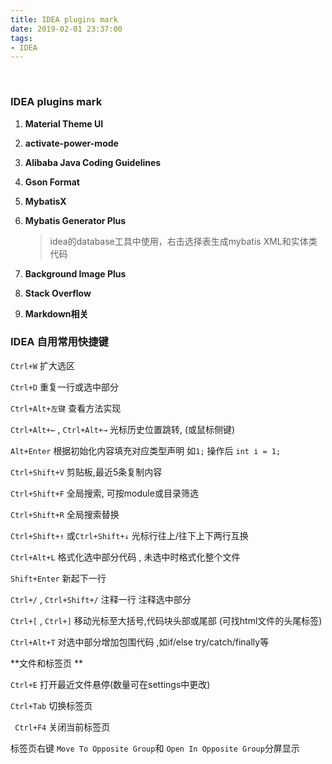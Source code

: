 ```yaml
---
title: IDEA plugins mark
date: 2019-02-01 23:37:00
tags:
- IDEA
---
```


﻿

### IDEA plugins mark

1. **Material Theme UI**

2. **activate-power-mode**

3. **Alibaba Java Coding Guidelines**

4. **Gson Format**

5. **MybatisX**

6. **Mybatis Generator Plus** 

    >   idea的database工具中使用，右击选择表生成mybatis XML和实体类代码

7. **Background Image Plus**

8. **Stack Overflow**

9. **Markdown相关**



### IDEA 自用常用快捷键

`Ctrl+W` 扩大选区

`Ctrl+D` 重复一行或选中部分

`Ctrl+Alt+左键` 查看方法实现

`Ctrl+Alt+←` , `Ctrl+Alt+→`  光标历史位置跳转, (或鼠标侧键)

`Alt+Enter` 根据初始化内容填充对应类型声明  如`1;` 操作后 `int i = 1;`

`Ctrl+Shift+V`  剪贴板,最近5条复制内容

`Ctrl+Shift+F` 全局搜索, 可按module或目录筛选

`Ctrl+Shift+R` 全局搜索替换

`Ctrl+Shift+↑` 或`Ctrl+Shift+↓`  光标行往上/往下上下两行互换

`Ctrl+Alt+L` 格式化选中部分代码 , 未选中时格式化整个文件

`Shift+Enter` 新起下一行

`Ctrl+/` , `Ctrl+Shift+/`   注释一行    注释选中部分

`Ctrl+[` , `Ctrl+]`  移动光标至大括号,代码块头部或尾部 (可找html文件的头尾标签)

`Ctrl+Alt+T` 对选中部分增加包围代码 ,如if/else  try/catch/finally等

**文件和标签页 **

`Ctrl+E`  打开最近文件悬停(数量可在settings中更改)

`Ctrl+Tab` 切换标签页

` Ctrl+F4` 关闭当前标签页

标签页右键 `Move To Opposite Group`和 `Open In Opposite Group`分屏显示